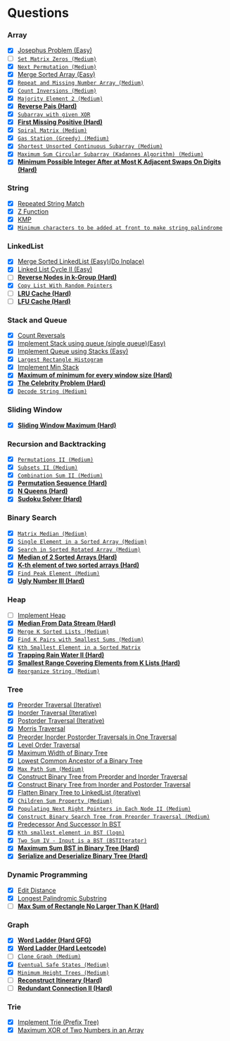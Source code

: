 # Questions

### Array
- [x] [Josephus Problem (Easy)](https://practice.geeksforgeeks.org/problems/josephus-problem/1)
- [ ] [`Set Matrix Zeros (Medium)`](https://leetcode.com/problems/set-matrix-zeroes/)
- [x] [`Next Permutation (Medium)`](https://leetcode.com/problems/next-permutation/)
- [x] [Merge Sorted Array (Easy)](https://leetcode.com/problems/merge-sorted-array/)
- [x] [`Repeat and Missing Number Array (Medium)`](https://www.interviewbit.com/problems/repeat-and-missing-number-array/)
- [x] [`Count Inversions (Medium)`](https://www.codingninjas.com/codestudio/problems/count-inversions_615?leftPanelTab=0)
- [x] [`Majority Element 2 (Medium)`](https://leetcode.com/problems/majority-element-ii/)
- [x] [**Reverse Pais (Hard)**](https://leetcode.com/problems/reverse-pairs/)
- [x] [`Subarray with given XOR`](https://www.interviewbit.com/problems/subarray-with-given-xor/)
- [x] [**First Missing Positive (Hard)**](https://leetcode.com/problems/first-missing-positive/)
- [x] [`Spiral Matrix (Medium)`](https://leetcode.com/problems/spiral-matrix/)
- [x] [`Gas Station (Greedy) (Medium)`](https://leetcode.com/problems/gas-station/)
- [x] [`Shortest Unsorted Continuous Subarray (Medium)`](https://leetcode.com/problems/shortest-unsorted-continuous-subarray/)
- [x] [`Maximum Sum Circular Subarray (Kadannes Algorithm) (Medium)`](https://leetcode.com/problems/maximum-sum-circular-subarray/)
- [x] [**Minimum Possible Integer After at Most K Adjacent Swaps On Digits (Hard)**](https://leetcode.com/problems/minimum-possible-integer-after-at-most-k-adjacent-swaps-on-digits/)

### String
- [x] [Repeated String Match](https://leetcode.com/problems/repeated-string-match/)
- [x] [Z Function](https://www.codingninjas.com/codestudio/problems/1112619?topList=striver-sde-sheet-problems&utm_source=striver&utm_medium=website&leftPanelTab=0)
- [x] [KMP](https://www.codingninjas.com/codestudio/problems/1112621?topList=striver-sde-sheet-problems&utm_source=striver&utm_medium=website)
- [x] [`Minimum characters to be added at front to make string palindrome`](https://practice.geeksforgeeks.org/problems/minimum-characters-to-be-added-at-front-to-make-string-palindrome/1)

### LinkedList
- [x] [Merge Sorted LinkedList (Easy)(Do Inplace)](https://leetcode.com/problems/merge-two-sorted-lists/)
- [x] [Linked List Cycle II (Easy)](https://leetcode.com/problems/linked-list-cycle-ii/)
- [ ] [**Reverse Nodes in k-Group (Hard)**](https://leetcode.com/problems/reverse-nodes-in-k-group/)
- [x] [`Copy List With Random Pointers`](https://leetcode.com/problems/copy-list-with-random-pointer/)
- [ ] [**LRU Cache (Hard)**](https://leetcode.com/problems/lru-cache/)
- [ ] [**LFU Cache (Hard)**](https://leetcode.com/problems/lfu-cache/)

### Stack and Queue
- [x] [Count Reversals](https://practice.geeksforgeeks.org/problems/count-the-reversals0401/1)
- [x] [Implement Stack using queue (single queue)(Easy)](https://leetcode.com/problems/implement-stack-using-queues/)
- [x] [Implement Queue using Stacks (Easy)](https://leetcode.com/problems/implement-queue-using-stacks/)
- [x] [`Largest Rectangle Histogram`](https://leetcode.com/problems/largest-rectangle-in-histogram/)
- [x] [Implement Min Stack](https://leetcode.com/problems/min-stack/)
- [x] [**Maximum of minimum for every window size (Hard)**](https://www.codingninjas.com/codestudio/problems/max-of-min_982935?topList=striver-sde-sheet-problems&utm_source=striver&utm_medium=website)
- [x] [**The Celebrity Problem (Hard)**](https://www.codingninjas.com/codestudio/problems/the-celebrity-problem_982769?topList=striver-sde-sheet-problems&utm_source=striver&utm_medium=website&leftPanelTab=0)
- [x] [`Decode String (Medium)`](https://leetcode.com/problems/decode-string/)

### Sliding Window
- [x] [**Sliding Window Maximum (Hard)**](https://leetcode.com/problems/sliding-window-maximum/)

### Recursion and Backtracking
- [x] [`Permutations II (Medium)`](https://leetcode.com/problems/permutations-ii/)
- [x] [`Subsets II (Medium)`](https://leetcode.com/problems/subsets-ii/)
- [x] [`Combination Sum II (Medium)`](https://leetcode.com/problems/combination-sum-ii/)
- [x] [**Permutation Sequence (Hard)**](https://leetcode.com/problems/permutation-sequence/)
- [x] [**N Queens (Hard)**](https://leetcode.com/problems/n-queens/)
- [x] [**Sudoku Solver (Hard)**](https://leetcode.com/problems/sudoku-solver/)

### Binary Search
- [x] [`Matrix Median (Medium)`](https://www.interviewbit.com/problems/matrix-median/)
- [x] [`Single Element in a Sorted Array (Medium)`](https://leetcode.com/problems/single-element-in-a-sorted-array/)
- [x] [`Search in Sorted Rotated Array (Medium)`](https://leetcode.com/problems/search-in-rotated-sorted-array/)
- [x] [**Median of 2 Sorted Arrays (Hard)**](https://leetcode.com/problems/median-of-two-sorted-arrays/)
- [x] [**K-th element of two sorted arrays (Hard)**](https://practice.geeksforgeeks.org/problems/k-th-element-of-two-sorted-array1317/1)
- [x] [`Find Peak Element (Medium)`](https://leetcode.com/problems/find-peak-element/)
- [x] [**Ugly Number III (Hard)**](https://leetcode.com/problems/ugly-number-iii/)

### Heap
- [ ] [Implement Heap](https://www.codingninjas.com/codestudio/problems/min-heap_4691801?topList=striver-sde-sheet-problems&utm_source=striver&utm_medium=website&leftPanelTab=2)
- [x] [**Median From Data Stream (Hard)**](https://leetcode.com/problems/find-median-from-data-stream/)
- [x] [`Merge K Sorted Lists (Medium)`](https://leetcode.com/problems/merge-k-sorted-lists/)
- [x] [`Find K Pairs with Smallest Sums (Medium)`](https://leetcode.com/problems/find-k-pairs-with-smallest-sums/)
- [x] [`Kth Smallest Element in a Sorted Matrix`](https://leetcode.com/problems/kth-smallest-element-in-a-sorted-matrix/)
- [x] [**Trapping Rain Water II (Hard)**](https://leetcode.com/problems/trapping-rain-water-ii/)
- [x] [**Smallest Range Covering Elements from K Lists (Hard)**](https://leetcode.com/problems/smallest-range-covering-elements-from-k-lists/)
- [x] [`Reorganize String (Medium)`](https://leetcode.com/problems/reorganize-string/)

### Tree
- [x] [Preorder Traversal (Iterative)](https://leetcode.com/problems/binary-tree-preorder-traversal/)
- [x] [Inorder Traversal (Iterative)](https://leetcode.com/problems/binary-tree-inorder-traversal/)
- [x] [Postorder Traversal (Iterative)](https://leetcode.com/problems/binary-tree-postorder-traversal/)
- [x] [Morris Traversal](https://leetcode.com/problems/binary-tree-inorder-traversal/)
- [x] [Preorder Inorder Postorder Traversals in One Traversal](https://www.codingninjas.com/codestudio/problems/981269?topList=striver-sde-sheet-problems&utm_source=striver&utm_medium=website&leftPanelTab=0)
- [x] [Level Order Traversal](https://leetcode.com/problems/binary-tree-level-order-traversal/)
- [x] [Maximum Width of Binary Tree](https://leetcode.com/problems/maximum-width-of-binary-tree/)
- [x] [Lowest Common Ancestor of a Binary Tree](https://leetcode.com/problems/lowest-common-ancestor-of-a-binary-tree/)
- [x] [`Max Path Sum (Medium)`](https://leetcode.com/problems/binary-tree-maximum-path-sum/)
- [x] [Construct Binary Tree from Preorder and Inorder Traversal](https://leetcode.com/problems/construct-binary-tree-from-preorder-and-inorder-traversal/)
- [x] [Construct Binary Tree from Inorder and Postorder Traversal](https://leetcode.com/problems/construct-binary-tree-from-inorder-and-postorder-traversal/)
- [x] [Flatten Binary Tree to LinkedList (iterative)](https://leetcode.com/problems/flatten-binary-tree-to-linked-list/)
- [x] [`Children Sum Property (Medium)`](https://www.codingninjas.com/codestudio/problems/childrensumproperty_790723?topList=striver-sde-sheet-problems&utm_source=striver&utm_medium=website&leftPanelTab=0)
- [x] [`Populating Next Right Pointers in Each Node II (Medium)`](https://leetcode.com/problems/populating-next-right-pointers-in-each-node-ii/)
- [x] [`Construct Binary Search Tree from Preorder Traversal (Medium)`](https://leetcode.com/problems/construct-binary-search-tree-from-preorder-traversal/)
- [x] [Predecessor And Successor In BST](https://www.codingninjas.com/codestudio/problems/893049?topList=striver-sde-sheet-problems&utm_source=striver&utm_medium=website&leftPanelTab=0)
- [x] [`Kth smallest element in BST (logn)`](https://leetcode.com/problems/kth-smallest-element-in-a-bst/)
- [x] [`Two Sum IV - Input is a BST (BSTIterator)`](https://leetcode.com/problems/two-sum-iv-input-is-a-bst/)
- [x] [**Maximum Sum BST in Binary Tree (Hard)**](https://leetcode.com/problems/maximum-sum-bst-in-binary-tree/)
- [x] [**Serialize and Deserialize Binary Tree (Hard)**](https://leetcode.com/problems/serialize-and-deserialize-binary-tree/)

### Dynamic Programming
- [x] [Edit Distance](https://leetcode.com/problems/edit-distance/)
- [x] [Longest Palindromic Substring](https://practice.geeksforgeeks.org/problems/longest-palindrome-in-a-string/0)
- [ ] [**Max Sum of Rectangle No Larger Than K (Hard)**](https://leetcode.com/problems/max-sum-of-rectangle-no-larger-than-k/)

### Graph
- [x] [**Word Ladder (Hard GFG)**](https://practice.geeksforgeeks.org/problems/word-ladder-ii/1)
- [x] [**Word Ladder (Hard Leetcode)**](https://leetcode.com/problems/word-ladder-ii/)
- [ ] [`Clone Graph (Medium)`](https://leetcode.com/problems/clone-graph/)
- [x] [`Eventual Safe States (Medium)`](https://leetcode.com/problems/find-eventual-safe-states/)
- [x] [`Minimum Height Trees (Medium)`](https://leetcode.com/problems/minimum-height-trees/)
- [ ] [**Reconstruct Itinerary (Hard)**](https://leetcode.com/problems/reconstruct-itinerary/)
- [ ] [**Redundant Connection II (Hard)**](https://leetcode.com/problems/redundant-connection-ii/)

### Trie
- [x] [Implement Trie (Prefix Tree)](https://leetcode.com/problems/implement-trie-prefix-tree/)
- [x] [Maximum XOR of Two Numbers in an Array](https://leetcode.com/problems/maximum-xor-of-two-numbers-in-an-array/)